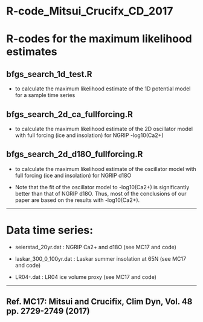 # R-code_Mitsui_Crucifx_CD_2017

# R-codes for the maximum likelihood estimates

## bfgs_search_1d_test.R 

- to calculate the maximum likelihood estimate of the 1D potential model for a sample time series

## bfgs_search_2d_ca_fullforcing.R 

- to calculate the maximum likelihood estimate of the 2D oscillator model with full forcing (ice and insolation) for NGRIP -log10(Ca2+)

## bfgs_search_2d_d18O_fullforcing.R 

- to calculate the maximum likelihood estimate of the oscillator model with full forcing (ice and insolation) for NGRIP d18O

- Note that the fit of the oscillator model to -log10(Ca2+) is significantly better than that of NGRIP d18O. Thus, most of the conclusions of our paper are based on the results with -log10(Ca2+).


---
# Data time series:

- seierstad_20yr.dat : NGRIP Ca2+ and d18O (see MC17 and code)

- laskar_300_0_100yr.dat : Laskar summer insolation at 65N (see MC17 and code)

- LR04-.dat : LR04 ice volume proxy (see MC17 and code)


---
## Ref. MC17: Mitsui and Crucifix, Clim Dyn, Vol. 48 pp. 2729-2749 (2017)  

